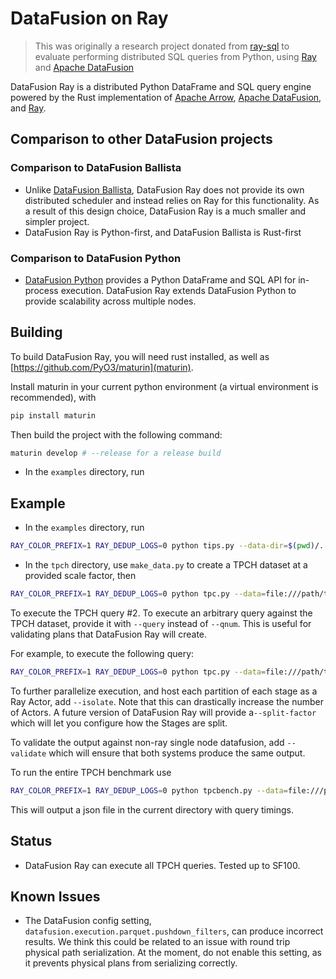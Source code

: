 <!---
  Licensed to the Apache Software Foundation (ASF) under one
  or more contributor license agreements.  See the NOTICE file
  distributed with this work for additional information
  regarding copyright ownership.  The ASF licenses this file
  to you under the Apache License, Version 2.0 (the
  "License"); you may not use this file except in compliance
  with the License.  You may obtain a copy of the License at

    http://www.apache.org/licenses/LICENSE-2.0

  Unless required by applicable law or agreed to in writing,
  software distributed under the License is distributed on an
  "AS IS" BASIS, WITHOUT WARRANTIES OR CONDITIONS OF ANY
  KIND, either express or implied.  See the License for the
  specific language governing permissions and limitations
  under the License.
-->

# DataFusion on Ray

> This was originally a research project donated from [ray-sql] to evaluate performing distributed SQL queries from
> Python, using [Ray] and [Apache DataFusion]

[ray-sql]: https://github.com/datafusion-contrib/ray-sql

DataFusion Ray is a distributed Python DataFrame and SQL query engine powered by the Rust implementation
of [Apache Arrow], [Apache DataFusion], and [Ray].

[Ray]: https://www.ray.io/
[Apache Arrow]: https://arrow.apache.org/
[Apache DataFusion]: https://datafusion.apache.org/

## Comparison to other DataFusion projects

### Comparison to DataFusion Ballista

- Unlike [DataFusion Ballista], DataFusion Ray does not provide its own distributed scheduler and instead relies on
  Ray for this functionality. As a result of this design choice, DataFusion Ray is a much smaller and simpler project.
- DataFusion Ray is Python-first, and DataFusion Ballista is Rust-first

[DataFusion Ballista]: https://github.com/apache/datafusion-ballista

### Comparison to DataFusion Python

- [DataFusion Python] provides a Python DataFrame and SQL API for in-process execution. DataFusion Ray extends
  DataFusion Python to provide scalability across multiple nodes.

[DataFusion Python]: https://github.com/apache/datafusion-python

## Building

To build DataFusion Ray, you will need rust installed, as well as [https://github.com/PyO3/maturin](maturin).

Install maturin in your current python environment (a virtual environment is recommended), with

```bash
pip install maturin
```

Then build the project with the following command:

```bash
maturin develop # --release for a release build
```

- In the `examples` directory, run

## Example

- In the `examples` directory, run

```bash
RAY_COLOR_PREFIX=1 RAY_DEDUP_LOGS=0 python tips.py --data-dir=$(pwd)/../testdata/tips/
```

- In the `tpch` directory, use `make_data.py` to create a TPCH dataset at a provided scale factor, then

```bash
RAY_COLOR_PREFIX=1 RAY_DEDUP_LOGS=0 python tpc.py --data=file:///path/to/your/tpch/directory/ --concurrency=2 --batch-size=8182 --qnum 2
```

To execute the TPCH query #2. To execute an arbitrary query against the TPCH dataset, provide it with `--query` instead of `--qnum`. This is useful for validating plans that DataFusion Ray will create.

For example, to execute the following query:

```bash
RAY_COLOR_PREFIX=1 RAY_DEDUP_LOGS=0 python tpc.py --data=file:///path/to/your/tpch/directory/ --concurrency=2 --batch-size=8182 --query `select c.c_name, sum(o.o_totalprice) as total from orders o inner join customer c on o.o_custkey = c.c_custkey group by c_name limit 1`
```

To further parallelize execution, and host each partition of each stage as a Ray Actor, add `--isolate`. Note that this can drastically increase the number of Actors. A future version of DataFusion Ray will provide a`--split-factor` which will let you configure how the Stages are split.

To validate the output against non-ray single node datafusion, add `--validate` which will ensure that both systems produce the same output.

To run the entire TPCH benchmark use

```bash
RAY_COLOR_PREFIX=1 RAY_DEDUP_LOGS=0 python tpcbench.py --data=file:///path/to/your/tpch/directory/ --concurrency=2 --batch-size=8182 [--isolate] [--validate]
```

This will output a json file in the current directory with query timings.

## Status

- DataFusion Ray can execute all TPCH queries. Tested up to SF100.

## Known Issues

- The DataFusion config setting, `datafusion.execution.parquet.pushdown_filters`, can produce incorrect results. We think this could be related to an issue with round trip physical path serialization. At the moment, do not enable this setting, as it prevents physical plans from serializing correctly.
